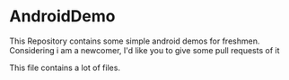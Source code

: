 AndroidDemo
===========

This Repository contains some simple android demos for freshmen. Considering i am a newcomer, I'd like you to give some pull requests of it


This file contains a lot of files.
